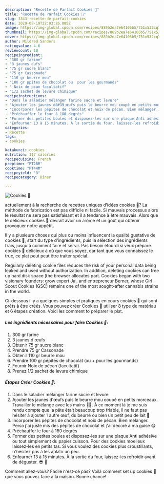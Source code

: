 ```yaml
---
description: "Recette de Parfait Cookies 🍪"
title: "Recette de Parfait Cookies 🍪"
slug: 3343-recette-de-parfait-cookies
date: 2020-08-19T22:03:26.085Z
image: https://img-global.cpcdn.com/recipes/889b2ea7e64106b5/751x532cq70/cookies-🍪-photo-principale-de-la-recette.jpg
thumbnail: https://img-global.cpcdn.com/recipes/889b2ea7e64106b5/751x532cq70/cookies-🍪-photo-principale-de-la-recette.jpg
cover: https://img-global.cpcdn.com/recipes/889b2ea7e64106b5/751x532cq70/cookies-🍪-photo-principale-de-la-recette.jpg
author: Mildred Sanders
ratingvalue: 4.6
reviewcount: 10
recipeingredient:
- "300 gr farine"
- "3 jaunes dufs"
- "75 gr sucre blanc"
- "75 gr Cassonade"
- "110 gr beurre mou"
- "100 gr ppites de chocolat ou  pour les gourmands"
- " Noix de pcan facultatif"
- "1/2 sachet de levure chimique"
recipeinstructions:
- "Dans le saladier mélanger farine sucre et levure"
- "Ajouter les jaunes d&#39;œufs puis le beurre mou coupé en petits morceaux. Travailler le mélange avec les mains 🤲🏽. À ce moment là je me suis rendu compte que la pâte était beaucoup trop friable, il ne faut pas hésiter à ajouter 1 autre œuf, du beurre ou bien un petit peu de lait 🥛"
- "Incorporer les pépites de chocolat et noix de pécan. Bien mélanger. Perso j&#39;ai juste mis des pépites de chocolat et j&#39;ai décoré à ma guise 😋"
- "Préchauffer le four à 180 degrés"
- "Former des petites boules et disposez-les sur une plaque Anti adhésive ou tout simplement du papier cuisson. Pour des cookies moelleux laissez-les en petits tas. Si vous voulez des cookies plus croustillants, n&#39;hésitez pas à les aplatir un peu."
- "Enfourner 13 à 15 minutes. À la sortie du four, laissez-les refroidir avant de déguster. 😎 🍪"
categories:
- Recette
tags:
- cookies

katakunci: cookies 
nutrition: 117 calories
recipecuisine: French
preptime: "PT28M"
cooktime: "PT44M"
recipeyield: "3"
recipecategory: Dîner

---
```



![Cookies 🍪](https://img-global.cpcdn.com/recipes/889b2ea7e64106b5/751x532cq70/cookies-🍪-photo-principale-de-la-recette.jpg)

actuellement à la recherche de recettes uniques d'idées cookies 🍪? La méthode de fabrication est pas difficile ni facile. Si mauvais processus alors le résultat ne sera pas satisfaisant et il a tendance à être mauvais. Alors que le délicieux cookies 🍪 devrait avoir un arôme et un goût qui obtenir provoquer notre appétit.

Il y a plusieurs choses qui plus ou moins influencent la qualité gustative de cookies 🍪, start du type d'ingrédients, puis la sélection des ingrédients frais, jusqu'à comment faire et servir. Pas besoin étourdi si veux prépare cookies 🍪 délicieux à où que vous soyez, car tant que vous connaissez le truc, ce plat peut peut être traiter spécial.

Regularly deleting cookie files reduces the risk of your personal data being leaked and used without authorization. In addition, deleting cookies can free up hard disk space (the browser allocates part. Cookies began with two visionary founders: grow expert Jai, and entrepreneur Berner, whose Girl Scout Cookies (GSC) remains one of the most sought-after cannabis strains in the world.


Ci-dessous il y a quelques simples et pratiques en cours cookies 🍪 qui sont prêts à être créés. Vous pouvez créer Cookies 🍪 utiliser 8 type de matériau et 6 étapes création. Voici les comment to préparer le plat.

<!--inarticleads1-->

##### Les ingrédients nécessaires pour faire Cookies 🍪:

1.  300 gr farine
1.  3 jaunes d&#39;œufs
1. Obtenir 75 gr sucre blanc
1. Prendre 75 gr Cassonade
1. Obtenir 110 gr beurre mou
1. Prendre 100 gr pépites de chocolat (ou + pour les gourmands)
1. Fournir  Noix de pécan (facultatif)
1. Prenez 1/2 sachet de levure chimique




<!--inarticleads2-->

##### Étapes Créer Cookies 🍪:

1. Dans le saladier mélanger farine sucre et levure
1. Ajouter les jaunes d&#39;œufs puis le beurre mou coupé en petits morceaux. Travailler le mélange avec les mains 🤲🏽. À ce moment là je me suis rendu compte que la pâte était beaucoup trop friable, il ne faut pas hésiter à ajouter 1 autre œuf, du beurre ou bien un petit peu de lait 🥛
1. Incorporer les pépites de chocolat et noix de pécan. Bien mélanger. Perso j&#39;ai juste mis des pépites de chocolat et j&#39;ai décoré à ma guise 😋
1. Préchauffer le four à 180 degrés
1. Former des petites boules et disposez-les sur une plaque Anti adhésive ou tout simplement du papier cuisson. Pour des cookies moelleux laissez-les en petits tas. Si vous voulez des cookies plus croustillants, n&#39;hésitez pas à les aplatir un peu.
1. Enfourner 13 à 15 minutes. À la sortie du four, laissez-les refroidir avant de déguster. 😎 🍪





Comment allez-vous? Facile n'est-ce pas? Voilà comment set up cookies 🍪 que vous pouvez faire à la maison. Bonne chance!
